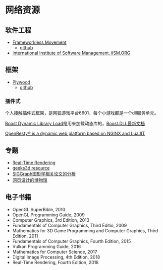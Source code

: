 # 网络资源

## 软件工程

- [Frameworkless Movement](https://www.frameworklessmovement.org/)
    - [github](https://github.com/frameworkless-movement)
- [International Institute of Software Management, iiSM.ORG](https://iism.org/)

## 框架

- [Plywood](https://plywood.arc80.com/)
    - [github](https://github.com/arc80)

### 插件式

个人接触插件式框架，是网狐游戏平台6601，每个小游戏都是一个dll服务单元。

[Boost Dynamic Library Load](https://github.com/boostorg/dll)是用来加载动态库的，[Boost.DLL最新文档](http://apolukhin.github.io/Boost.DLL/index.html)

[OpenResty® is a dynamic web platform based on NGINX and LuaJIT](https://openresty.org/en/)

## 专题

- [Real-Time Rendering](http://www.realtimerendering.com/)
- [geeks3d resource](https://www.geeks3d.com/programming/)
- [SIGGraph图形学相关论文的分析](https://replicability.graphics/)
- [网页设计的博物馆 ](https://www.webdesignmuseum.org/)

## 电子书籍

- OpenGL SuperBible, 2010
- OpenGL Programming Guide, 2009
- Computer Graphics, 3rd Edition, 2013
- Fundamentals of Computer Graphics, Third Editio, 2009
- Mathematics for 3D Game Programming and Computer Graphics, Third Edition, 2011
- Fundamentals of Computer Graphics, Fourth Edition, 2015
- Vulkan Programming Guide, 2016
- Mathematics for Computer Science, 2017
- Digital Image Processing, 4th Edition, 2018
- Real-Time Rendering, Fourth Edition, 2018

